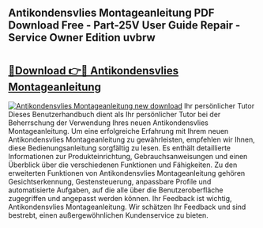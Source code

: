 ## Antikondensvlies Montageanleitung PDF Download Free - Part-25V User Guide Repair - Service Owner Edition uvbrw

# <h2><a href="http://df8pb0o.blite.top/?on=Antikondensvlies+Montageanleitung">🔗Download 👉🔴 Antikondensvlies Montageanleitung</a></h2>

[![Antikondensvlies Montageanleitung new download](https://i.imgur.com/lujVjoI.png)](http://df8pb0o.blite.top/?on=Antikondensvlies+Montageanleitung)
Ihr persönlicher Tutor Dieses Benutzerhandbuch dient als Ihr persönlicher Tutor bei der Beherrschung der Verwendung Ihres neuen Antikondensvlies Montageanleitung. Um eine erfolgreiche Erfahrung mit Ihrem neuen Antikondensvlies Montageanleitung zu gewährleisten, empfehlen wir Ihnen, diese Bedienungsanleitung sorgfältig zu lesen. Es enthält detaillierte Informationen zur Produkteinrichtung, Gebrauchsanweisungen und einen Überblick über die verschiedenen Funktionen und Fähigkeiten. Zu den erweiterten Funktionen von Antikondensvlies Montageanleitung gehören Gesichtserkennung, Gestensteuerung, anpassbare Profile und automatisierte Aufgaben, auf die alle über die Benutzeroberfläche zugegriffen und angepasst werden können. Ihr Feedback ist wichtig, Antikondensvlies Montageanleitung. Wir schätzen Ihr Feedback und sind bestrebt, einen außergewöhnlichen Kundenservice zu bieten.
